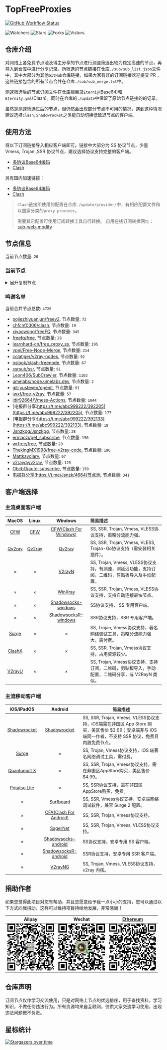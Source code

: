 # TopFreeProxies
[![GitHub Workflow Status](https://img.shields.io/github/workflow/status/alanbobs999/topfreeproxies/sub_merge?label=sub_merge)](https://github.com/alanbobs999/TopFreeProxies/actions/workflows/sub_merge.yml) 

![Watchers](https://img.shields.io/github/watchers/alanbobs999/topfreeproxies) ![Stars](https://img.shields.io/github/stars/alanbobs999/topfreeproxies) ![Forks](https://img.shields.io/github/forks/alanbobs999/topfreeproxies) ![Vistors](https://visitor-badge.laobi.icu/badge?page_id=alanbobs999.topfreeproxies)

## 仓库介绍
对网络上各免费节点池及博主分享的节点进行测速筛选出较为稳定高速的节点，再导入到仓库中进行分享记录。所筛选的节点链接在仓库`./sub/sub_list.json`文件中，其中大部分为其他`GitHub`仓库链接，如果大家有好的订阅链接欢迎提交 PR ，这些链接包含的所有节点合并在仓库`./sub/sub_merge.txt`中。

测速筛选后的节点订阅文件在仓库根目录`Eterniy`(Base64)和`Eternity.yml`(Clash)。同时在仓库的`./update`中保留了原始节点链接的的记录。

虽然是测速筛选过后的节点，但仍然会出现部分节点不可用的情况，遇到这种情况建议选择`Clash`, `Shadowrocket`之类能自动切换低延迟节点的客户端。

## 使用方法
将以下订阅链接导入相应客户端即可。链接中大部分为 SS 协议节点，少量 Vmess, Trojan ,SSR 协议节点，建议选择协议支持完整的客户端。

- [多协议Base64编码](https://raw.githubusercontent.com/alanbobs999/TopFreeProxies/master/Eternity)
- [Clash](https://raw.githubusercontent.com/alanbobs999/TopFreeProxies/master/Eternity.yml)

另有国内加速链接：

- [多协议Base64编码](https://raw.fastgit.org/alanbobs999/TopFreeProxies/master/Eternity)
- [Clash](https://raw.fastgit.org/alanbobs999/TopFreeProxies/master/Eternity.yml)

>`Clash`链接所使用的配置在仓库`./update/provider/`中，有相应配置文件和以国家分类的`proxy-provider`。
>
>需要其它配置可使用订阅转换工具自行转换。
>自用在线订阅转换网址：[sub-web-modify](https://sub.v1.mk/)

## 节点信息
当前节点数量: `20`
### 当前节点
<details>
  <summary>展开复制节点</summary>

    vmess://ewogICJ2IjogMiwKICAicHMiOiAi8J+HpvCfh7pBVS0xNTIuNjcuMTA2LjY2LTAwIiwKICAiYWRkIjogIjE1Mi42Ny4xMDYuNjYiLAogICJwb3J0IjogNDU1NjUsCiAgImlkIjogImZhYWQxYzg4LTJmMzItNDU5NC04MzViLTIxOWMzMTE0NmQyNSIsCiAgImFpZCI6IDAsCiAgInNjeSI6ICJhdXRvIiwKICAibmV0IjogIndzIiwKICAidHlwZSI6IG51bGwsCiAgImhvc3QiOiAiMTUyLjY3LjEwNi42NiIsCiAgInBhdGgiOiAiL3hpbmllbWFieSIsCiAgInRscyI6IGZhbHNlLAogICJzbmkiOiAiIgp9
    vmess://ewogICJ2IjogMiwKICAicHMiOiAi8J+HsPCfh7dLUi0xNTIuNjcuMjAyLjE3Ny0wMSIsCiAgImFkZCI6ICIxNTIuNjcuMjAyLjE3NyIsCiAgInBvcnQiOiA0NTU2NSwKICAiaWQiOiAiMjEwMWRiMTUtM2MzNy00YWQ1LWQwZTgtYWEwYmJmNDIyNWQ1IiwKICAiYWlkIjogMCwKICAic2N5IjogImF1dG8iLAogICJuZXQiOiAid3MiLAogICJ0eXBlIjogbnVsbCwKICAiaG9zdCI6ICIxNTIuNjcuMjAyLjE3NyIsCiAgInBhdGgiOiAiL2Jsb2ciLAogICJ0bHMiOiBmYWxzZSwKICAic25pIjogIiIKfQ==
    vmess://ewogICJ2IjogMiwKICAicHMiOiAi8J+HuvCfh7hVUy0xOTIuMTguMTMyLjY0LTAyIiwKICAiYWRkIjogIjE5Mi4xOC4xMzIuNjQiLAogICJwb3J0IjogNDU1NjUsCiAgImlkIjogIjJlOTNjNjg1LWQ3NDMtNDEwZC1iOTZiLTYyOGEwMDAxOGM3MiIsCiAgImFpZCI6IDAsCiAgInNjeSI6ICJhdXRvIiwKICAibmV0IjogIndzIiwKICAidHlwZSI6IG51bGwsCiAgImhvc3QiOiAiMTkyLjE4LjEzMi42NCIsCiAgInBhdGgiOiAiL2Jsb2ciLAogICJ0bHMiOiBmYWxzZSwKICAic25pIjogIiIKfQ==
    vmess://ewogICJ2IjogMiwKICAicHMiOiAi8J+HuvCfh7hVUy0xOTIuMTguMTQzLjE1NC0wMyIsCiAgImFkZCI6ICIxOTIuMTguMTQzLjE1NCIsCiAgInBvcnQiOiA0NTU2NSwKICAiaWQiOiAiMDQ4Njg3MDYtODFkMC00ZjUwLWU3MmUtNGIwZDFkYjJkMjU4IiwKICAiYWlkIjogMCwKICAic2N5IjogImF1dG8iLAogICJuZXQiOiAid3MiLAogICJ0eXBlIjogbnVsbCwKICAiaG9zdCI6ICIxOTIuMTguMTQzLjE1NCIsCiAgInBhdGgiOiAiL25ld2JhbmxpIiwKICAidGxzIjogZmFsc2UsCiAgInNuaSI6ICIiCn0=
    vmess://ewogICJ2IjogMiwKICAicHMiOiAi8J+HsPCfh7dLUi0xNTAuMjMwLjI1Mi44MC0wNCIsCiAgImFkZCI6ICIxNTAuMjMwLjI1Mi44MCIsCiAgInBvcnQiOiA0NTU2NSwKICAiaWQiOiAiYzE4Y2NhZTEtNTcyYi00NTE2LWQxMjAtMjIxNTRlYThkYjA2IiwKICAiYWlkIjogMCwKICAic2N5IjogImF1dG8iLAogICJuZXQiOiAid3MiLAogICJ0eXBlIjogbnVsbCwKICAiaG9zdCI6ICIxNTAuMjMwLjI1Mi44MCIsCiAgInBhdGgiOiAiL2Jsb2ciLAogICJ0bHMiOiBmYWxzZSwKICAic25pIjogIiIKfQ==
    vmess://ewogICJ2IjogMiwKICAicHMiOiAi8J+HuvCfh7hVUy0xNTIuNzAuMTQxLjIzNC0wNSIsCiAgImFkZCI6ICIxNTIuNzAuMTQxLjIzNCIsCiAgInBvcnQiOiA0NTU2NSwKICAiaWQiOiAiZTUxM2E1MTktOTEyZC00Y2NmLWRkNzUtOTFkY2U0ZmYyYjdiIiwKICAiYWlkIjogMCwKICAic2N5IjogImF1dG8iLAogICJuZXQiOiAid3MiLAogICJ0eXBlIjogbnVsbCwKICAiaG9zdCI6ICIxNTIuNzAuMTQxLjIzNCIsCiAgInBhdGgiOiAiL2luZGV4IiwKICAidGxzIjogZmFsc2UsCiAgInNuaSI6ICIiCn0=
    vmess://ewogICJ2IjogMiwKICAicHMiOiAi8J+HrPCfh6dHQi0xNDMuNDcuMjQwLjgzLTA2IiwKICAiYWRkIjogIjE0My40Ny4yNDAuODMiLAogICJwb3J0IjogNDU1NjUsCiAgImlkIjogIjA3M2ViMWFhLWVmYTEtNDExNy05ZDlkLWY0YjQ3N2U5YTU4OSIsCiAgImFpZCI6IDAsCiAgInNjeSI6ICJhdXRvIiwKICAibmV0IjogIndzIiwKICAidHlwZSI6IG51bGwsCiAgImhvc3QiOiAiMTQzLjQ3LjI0MC44MyIsCiAgInBhdGgiOiAiL2luZGV4IiwKICAidGxzIjogZmFsc2UsCiAgInNuaSI6ICIiCn0=
    vmess://ewogICJ2IjogMiwKICAicHMiOiAi8J+HrPCfh6dHQi0xNDAuMjM4LjEyMC4yNDItMDciLAogICJhZGQiOiAiMTQwLjIzOC4xMjAuMjQyIiwKICAicG9ydCI6IDQ1NTY1LAogICJpZCI6ICJlNTdlZDE2Ny0yNzQxLTRhMDEtZjZhMC0xOGEzZDE3NWQ4MDMiLAogICJhaWQiOiAwLAogICJzY3kiOiAiYXV0byIsCiAgIm5ldCI6ICJ3cyIsCiAgInR5cGUiOiBudWxsLAogICJob3N0IjogIjE0MC4yMzguMTIwLjI0MiIsCiAgInBhdGgiOiAiL2luZGVzeGMiLAogICJ0bHMiOiBmYWxzZSwKICAic25pIjogIiIKfQ==
    vmess://ewogICJ2IjogMiwKICAicHMiOiAi8J+HpvCfh7ZBRS0xOTMuMTIzLjg0LjE4OC0wOCIsCiAgImFkZCI6ICIxOTMuMTIzLjg0LjE4OCIsCiAgInBvcnQiOiA0NTU2NSwKICAiaWQiOiAiYzg5ODNiNWUtZWM2Zi00YzZiLWVjOWYtNmQxMDU0MGMxYTZmIiwKICAiYWlkIjogMCwKICAic2N5IjogImF1dG8iLAogICJuZXQiOiAid3MiLAogICJ0eXBlIjogbnVsbCwKICAiaG9zdCI6ICIxOTMuMTIzLjg0LjE4OCIsCiAgInBhdGgiOiAiL2Jsb2ciLAogICJ0bHMiOiBmYWxzZSwKICAic25pIjogIiIKfQ==
    vmess://ewogICJ2IjogMiwKICAicHMiOiAi8J+HsPCfh7dLUi0xMzguMi4xMjUuMjIxLTA5IiwKICAiYWRkIjogIjEzOC4yLjEyNS4yMjEiLAogICJwb3J0IjogNDU1NjUsCiAgImlkIjogIjVjMGEwZDAxLWEwNzQtNGM2Ny1lMGRmLTZiMjViOTEyMmMzNSIsCiAgImFpZCI6IDAsCiAgInNjeSI6ICJhdXRvIiwKICAibmV0IjogIndzIiwKICAidHlwZSI6IG51bGwsCiAgImhvc3QiOiAiMTM4LjIuMTI1LjIyMSIsCiAgInBhdGgiOiAiL2Jsb2ciLAogICJ0bHMiOiBmYWxzZSwKICAic25pIjogIiIKfQ==
    vmess://ewogICJ2IjogMiwKICAicHMiOiAi8J+Hr/Cfh7VKUC0xNTguMTAxLjE1NC4xODAtMTAiLAogICJhZGQiOiAiMTU4LjEwMS4xNTQuMTgwIiwKICAicG9ydCI6IDQ1NTY1LAogICJpZCI6ICI0MTA2MGM1NC00MDYxLTQzNTctZmVmMi02N2QwODhhNDY1MDUiLAogICJhaWQiOiAwLAogICJzY3kiOiAiYXV0byIsCiAgIm5ldCI6ICJ3cyIsCiAgInR5cGUiOiBudWxsLAogICJob3N0IjogIjE1OC4xMDEuMTU0LjE4MCIsCiAgInBhdGgiOiAiL2NvbWluZGV4IiwKICAidGxzIjogZmFsc2UsCiAgInNuaSI6ICIiCn0=
    trojan://b155c2a4-ee79-11eb-a8bf-f23c91cfbbc9@tw.tcpbbr.net:443#%F0%9F%87%B9%F0%9F%87%BCTW-114.43.146.92-11
    trojan://6593b778-e45e-4f94-b5ae-641d4b7b02ae@20.24.85.234:8001#%F0%9F%87%AD%F0%9F%87%B0HK-20.24.85.234-12
    trojan://6Uu5c0cJUV@s1.kaxff.com:15654#%F0%9F%87%B8%F0%9F%87%ACSG-138.2.68.88-13
    trojan://OcABzr5wEG@s2.kaxff.com:32432#%F0%9F%87%B8%F0%9F%87%ACSG-168.138.162.186-14
    trojan://MhPG7g9x2Etb4Hspsb@os2-5.sstr-api.xyz:443#%F0%9F%87%AF%F0%9F%87%B5JP-45.142.165.25-15
    trojan://6593b778-e45e-4f94-b5ae-641d4b7b02ae@16.162.160.70:443#%F0%9F%87%AD%F0%9F%87%B0HK-16.162.160.70-16
    trojan://6593b778-e45e-4f94-b5ae-641d4b7b02ae@13.208.54.132:443#%F0%9F%87%AF%F0%9F%87%B5JP-13.208.54.132-17
    trojan://6593b778-e45e-4f94-b5ae-641d4b7b02ae@54.179.210.210:443#%F0%9F%87%B8%F0%9F%87%ACSG-54.179.210.210-18
    trojan://6593b778-e45e-4f94-b5ae-641d4b7b02ae@54.151.192.58:443#%F0%9F%87%B8%F0%9F%87%ACSG-54.151.192.58-19

</details>

### 鸣谢名单
当前合并节点总数: `4720`
- [pojiezhiyuanjun/freev2](https://github.com/pojiezhiyuanjun/freev2), 节点数量: `72`
- [chfchf0306/clash](https://github.com/chfchf0306/clash), 节点数量: `19`
- [xiyaowong/freeFQ](https://github.com/xiyaowong/freeFQ), 节点数量: `345`
- [freefq/free](https://github.com/freefq/free), 节点数量: `28`
- [learnhard-cn/free_proxy_ss](https://github.com/learnhard-cn/free_proxy_ss), 节点数量: `195`
- [vpei/Free-Node-Merge](https://github.com/vpei/Free-Node-Merge), 节点数量: `214`
- [colatiger/v2ray-nodes](https://github.com/colatiger/v2ray-nodes), 节点数量: `92`
- [oslook/clash-freenode](https://github.com/oslook/clash-freenode), 节点数量: `67`
- [ssrsub/ssr](https://github.com/ssrsub/ssr), 节点数量: `91`
- [Leon406/SubCrawler](https://github.com/Leon406/SubCrawler), 节点数量: `1103`
- [umelabs/node.umelabs.dev](https://github.com/umelabs/node.umelabs.dev), 节点数量: `2`
- [git-yusteven/openit](https://github.com/git-yusteven/openit), 节点数量: `91`
- [iwxf/free-v2ray](https://github.com/iwxf/free-v2ray), 节点数量: `57`
- [ldir92664/Vmess-Actions](https://github.com/ldir92664/Vmess-Actions), 节点数量: `1044`
- [电报群分享:https://t.me/abc999222/392205](https://t.me/abc999222/392205), 节点数量: `177`
- [电报群分享:https://t.me/abc999222/392133](https://t.me/abc999222/392133), 节点数量: `18`
- [Jsnzkpg/Jsnzkpg](https://github.com/Jsnzkpg/Jsnzkpg), 节点数量: `28`
- [ermaozi/get_subscribe](https://github.com/ermaozi/get_subscribe), 节点数量: `150`
- [wrfree/free](https://github.com/wrfree/free), 节点数量: `28`
- [ThekingMX1998/free-v2ray-code](https://github.com/ThekingMX1998/free-v2ray-code), 节点数量: `196`
- [Mattkaydiary](https://www.mattkaydiary.com), 节点数量: `67`
- [v2raydy/v2ray](https://github.com/v2raydy/v2ray), 节点数量: `125`
- [ObcbO/auto-subscribe](https://github.com/ObcbO/auto-subscribe), 节点数量: `150`
- [电报群分享(https://t.me/Jsnzk/4664)节点池](https://pool.jinxnet.xyz), 节点数量: `341`

## 客户端选择
### 主流桌面客户端
|                            MacOS                             |                            Linux                             |                           Windows                            | 简易描述                                           |
| :----------------------------------------------------------: | :----------------------------------------------------------: | :----------------------------------------------------------: | :------------------------------------------------- |
| [CFW](https://github.com/Fndroid/clash_for_windows_pkg/releases) | [CFW](https://github.com/Fndroid/clash_for_windows_pkg/releases) | [CFW(Clash For Windows)](https://github.com/Fndroid/clash_for_windows_pkg/releases) | SS, SSR, Trojan, Vmess, VLESS协议支持，策略分流能力强。            |
|     [Qv2ray](https://github.com/Qv2ray/Qv2ray/releases)      |     [Qv2ray](https://github.com/Qv2ray/Qv2ray/releases)      |     [Qv2ray](https://github.com/Qv2ray/Qv2ray/releases)      | SS, SSR, Trojan, Vmess, VLESS, Trojan-Go协议支持（需安装相关插件）。 |
|                              ×                               |                              ×                               |      [V2rayN](https://github.com/2dust/v2rayN/releases)      | SS, Trojan, Vmess, VLESS协议支持，有测速，测延迟功能，支持订阅，二维码，剪贴板导入及手动配置。                 |
|                              ×                               |                              ×                               |    [WinXray](https://github.com/TheMRLL/winxray/releases)    | SS, SSR, Trojan, Vmess, VLESS协议支持，支持自动连接最快节点。            |
|                              ×                               |                              ×                               | [Shadowsocks-windows](https://github.com/shadowsocks/shadowsocks-windows/releases) | SS协议支持， SS 专用客户端。                                       |
|                              ×                               |                              ×                               | [ShadowsocksR-windows](https://github.com/HMBSbige/ShadowsocksR-Windows/releases) | SSR协议支持，SSR 专用客户端。                                      |
|                [Surge](https://nssurge.com/)                 |                              ×                               |                              ×                               | SS, Trojan, Vmess协议支持，著名网络调试工具，策略分流能力强大，需付费。                        |
|   [ClashX](https://github.com/yichengchen/clashX/releases)   |                              ×                               |                              ×                               | SS, SSR, Trojan, Vmess协议支持，占用资源较少。                   |
|      [V2rayU](https://github.com/yanue/V2rayU/releases)      |                              ×                               |                              ×                               | SS, Trojan, Vmess协议支持，支持订阅，二维码，剪贴板导入，手动配置，二维码分享，与 V2RayN 类似。                        |

### 主流移动客户端
|                          iOS/iPadOS                          |                           Android                            | 简易描述                                                     |
| :----------------------------------------------------------: | :----------------------------------------------------------: | ------------------------------------------------------------ |
| [Shadowrocket](https://apps.apple.com/us/app/shadowrocket/id932747118) | [Shadowrocket](https://play.google.com/store/apps/details?id=com.v2cross.proxy) | SS, SSR, Trojan, Vmess, VLESS协议支持，iOS端需在非国区 App Store 购买，美区售价 $2.99；安卓端非与 iOS 端同一作者，不支持 SSR 协议，免费且内置免费节点。 |
|                [Surge](https://nssurge.com/)                 |                              ×                               | SS, Trojan, Vmess协议支持，iOS 端著名网络调试工具，需付费。                                  |
| [Quantumult X](https://apps.apple.com/us/app/quantumult-x/id1443988620) |                              ×                               | SS, SSR, Trojan, Vmess协议支持，需在非国区AppStore购买，美区售价$4.99。 |
| [Potatso Lite](https://apps.apple.com/us/app/potatso-lite/id1239860606) |                              ×                               | SS, SSR协议支持，需在非国区AppStore购买，免费。              |
|                              ×                               | [Surfboard](https://play.google.com/store/apps/details?id=com.getsurfboard) | SS, SSR, Vmess协议支持，安卓端网络调试软件，兼容 Surge 2 配置。 |
|                              ×                               | [CFA(Clash For Android)](https://github.com/Kr328/ClashForAndroid/releases) | SS, SSR, Trojan, Vmess协议支持。                             |
|                              ×                               |  [SagerNet](https://github.com/SagerNet/SagerNet/releases)   | SS, SSR, Trojan, Vmess, VLESS协议支持。                      |
|                              ×                               | [Shadowsocks-android](https://github.com/shadowsocks/shadowsocks-android/releases) | SS协议支持，安卓专用 SS 客户端。                                                 |
|                              ×                               | [ShadowsocksR-android](https://github.com/HMBSbige/ShadowsocksR-Android/releases) | SSR协议支持，安卓专用 SSR 客户端。                                                |
|                              ×                               |     [V2rayNG](https://github.com/2dust/v2rayNG/releases)     | SS, Trojan, Vmess, VLESS协议支持，v2ray 内核。                           |

## 捐助作者
如果您觉得此项目对您有帮助，并且您愿意给予我一点小小的支持，您可以通过以下方式向我捐助，这样可以维持项目持续地发展，非常感谢！

| Alipay | Wechat | [Ethereum](https://etherscan.io/address/0xa7736a92aca8325c1f57664ee9453d465343eabe) |
| :------: | :------: | :------: | 
| <img width="150" src="./utils/donate/alipay.png"> | <img width="150" src="./utils/donate/wechat.png"> | <img width="150" src="./utils/donate/ethereum.png"> | 

## 仓库声明
订阅节点仅作学习交流使用，只是对网络上节点的优选排序，用于查找资料，学习知识，不做任何违法行为。所有资源均来自互联网，仅供大家交流学习使用，出现违法问题概不负责。

## 星标统计
[![Stargazers over time](https://starchart.cc/alanbobs999/TopFreeProxies.svg)](https://starchart.cc/alanbobs999/TopFreeProxies)

